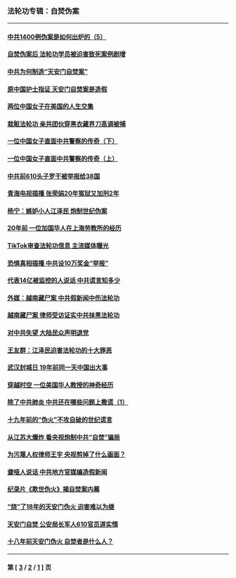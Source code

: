 ### 法轮功专辑：自焚伪案
---
#### [中共1400例伪案是如何出炉的（5）](../../pages/nf5562/n13226831.md?09140430) 
#### [自焚伪案后 法轮功学员被迫害致死案例剧增](../../pages/nf5562/n13190600.md?09140430) 
#### [中共为何制造“天安门自焚案”](../../pages/nf5562/n13183270.md?09140430) 
#### [原中国护士指证 天安门自焚案是造假](../../pages/nf5562/n13172289.md?09140430) 
#### [两位中国女子在美国的人生交集](../../pages/nf5562/n13156138.md?09140430) 
#### [栽赃法轮功 亲共团伙穿黑衣藏界刀高调被捕](../../pages/nf5562/n13073780.md?09140430) 
#### [一位中国女子直面中共警察的传奇（下）](../../pages/nf5562/n12989706.md?09140430) 
#### [一位中国女子直面中共警察的传奇（上）](../../pages/nf5562/n12985072.md?09140430) 
#### [中共前610头子罗干被举报给38国](../../pages/nf5562/n12975419.md?09140430) 
#### [青海电视插播 张荣娟20年冤狱又加刑2年](../../pages/nf5562/n12738166.md?09140430) 
#### [杨宁：嫉妒小人江泽民 炮制世纪伪案](../../pages/nf5562/n12724108.md?09140430) 
#### [20年前 一位加国华人在上海劳教所的经历](../../pages/nf5562/n12707932.md?09140430) 
#### [TikTok审查法轮功信息 主流媒体曝光](../../pages/nf5562/n12362336.md?09140430) 
#### [恐惧真相插播 中共设10万奖金“举报”](../../pages/nf5562/n12306396.md?09140430) 
#### [代表14亿被监控的人说话 中共谎言知多少](../../pages/nf5562/n12297484.md?09140430) 
#### [外媒：越南藏尸案 中共假新闻中伤法轮功](../../pages/nf5562/n12264411.md?09140430) 
#### [越南藏尸案 律师受访证实中共抹黑法轮功](../../pages/nf5562/n12261878.md?09140430) 
#### [对中共失望 大陆民众声明退党](../../pages/nf5562/n12187315.md?09140430) 
#### [王友群：江泽民迫害法轮功的十大罪恶](../../pages/nf5562/n12169074.md?09140430) 
#### [武汉封城日 19年前同一天中国出大事](../../pages/nf5562/n12150901.md?09140430) 
#### [穿越时空  一位美国华人教授的神奇经历](../../pages/nf5562/n12097460.md?09140430) 
#### [除了中共肺炎 中共还在哪些问题上撒谎（1）](../../pages/nf5562/n11955770.md?09140430) 
#### [十九年前的“伪火”不攻自破的世纪谎言](../../pages/nf5562/n11813238.md?09140430) 
#### [从江苏大爆炸 看央视炮制中共“自焚”骗局](../../pages/nf5562/n11140275.md?09140430) 
#### [为污蔑人权律师王宇 央视剪掉了什么画面？](../../pages/nf5562/n11130142.md?09140430) 
#### [聋哑人说话 中共地方官媒编造假新闻](../../pages/nf5562/n11006067.md?09140430) 
#### [纪录片《欺世伪火》揭自焚案内幕](../../pages/nf5562/n11002664.md?09140430) 
#### [“烧”了18年的天安门伪火 迫害难以为继](../../pages/nf5562/n10996660.md?09140430) 
#### [天安门自焚 公安局长军人610官员道实情](../../pages/nf5562/n10997098.md?09140430) 
#### [十八年前天安门伪火 自焚者是什么人？](../../pages/nf5562/n10996556.md?09140430) 

---
#### 第 [ [3](./3.md?09140430) / [2](./2.md?09140430) / [1](./1.md?09140430) ] 页
